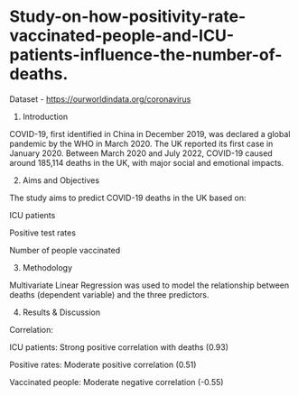 # Study-on-how-positivity-rate-vaccinated-people-and-ICU-patients-influence-the-number-of-deaths.

Dataset - https://ourworldindata.org/coronavirus

1. Introduction
   
COVID-19, first identified in China in December 2019, was declared a global pandemic by the WHO in March 2020. The UK reported its first case in January 2020. Between March 2020 and July 2022, COVID-19 caused around 185,114 deaths in the UK, with major social and emotional impacts.

2. Aims and Objectives
   
The study aims to predict COVID-19 deaths in the UK based on:

ICU patients

Positive test rates

Number of people vaccinated

3. Methodology

Multivariate Linear Regression was used to model the relationship between deaths (dependent variable) and the three predictors.

4. Results & Discussion
   
Correlation:

ICU patients: Strong positive correlation with deaths (0.93)

Positive rates: Moderate positive correlation (0.51)

Vaccinated people: Moderate negative correlation (-0.55)
